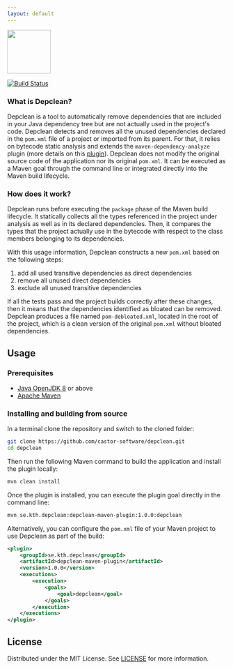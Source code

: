 ```yaml
---
layout: default
---
```


<img src="https://cesarsotovalero.github.io/img/logos/depclean_logo.png" height="100px" />

[![Build Status](https://travis-ci.org/castor-software/depclean.svg?branch=master)](https://travis-ci.org/castor-software/depclean)


### What is Depclean?

Depclean is a tool to automatically remove dependencies that are included in your Java dependency tree but are not actually used in the project's code. Depclean detects and removes all the unused dependencies declared in the `pom.xml` file of a project or imported from its parent. For that, it relies on bytecode static analysis and extends the `maven-dependency-analyze` plugin (more details on this [plugin](https://maven.apache.org/plugins/maven-dependency-plugin/analyze-mojo.html)). Depclean does not modify the original source code of the application nor its original `pom.xml`. It can be executed as a Maven goal through the command line or integrated directly into the Maven build lifecycle.

### How does it work?

Depclean runs before executing the `package` phase of the Maven build lifecycle. It statically collects all the types referenced in the project under analysis as well as in its declared dependencies. Then, it compares the types that the project actually use in the bytecode with respect to the class members belonging to its dependencies.

With this usage information, Depclean constructs a new `pom.xml` based on the following steps:

1. add all used transitive dependencies as direct dependencies
2. remove all unused direct dependencies
3. exclude all unused transitive dependencies

If all the tests pass and the project builds correctly after these changes, then it means that the dependencies identified as bloated can be removed. Depclean produces a file named `pom-debloated.xml`, located in the root of the project, which is a clean version of the original `pom.xml` without bloated dependencies.

## Usage

### Prerequisites

- [Java OpenJDK 8](https://openjdk.java.net) or above
- [Apache Maven](https://maven.apache.org/)

### Installing and building from source

In a terminal clone the repository and switch to the cloned folder:

```bash
git clone https://github.com/castor-software/depclean.git
cd depclean
```
Then run the following Maven command to build the application and install the plugin locally:

```bash
mvn clean install
```
Once the plugin is installed, you can execute the plugin goal directly in the command line:

```bash
mvn se.kth.depclean:depclean-maven-plugin:1.0.0:depclean
```

Alternatively, you can configure the `pom.xml` file of your Maven project to use Depclean as part of the build:

```xml
<plugin>
    <groupId>se.kth.depclean</groupId>
    <artifactId>depclean-maven-plugin</artifactId>
    <version>1.0.0</version>
    <executions>
        <execution>
            <goals>
                <goal>depclean</goal>
            </goals>
        </execution>
    </executions>
</plugin>
```

## License

Distributed under the MIT License. See [LICENSE](https://github.com/castor-software/depclean/blob/master/LICENSE.md) for more information.
